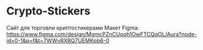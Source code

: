 # Crypto-Stickers
Сайт для торговли криптостикерами
Макет Figma: https://www.figma.com/design/MgmcPZnCUpqh1OwFTCQqOL/Aura?node-id=0-1&p=f&t=7WWvRXBQ7UEMKpb6-0
